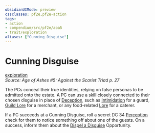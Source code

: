 ```yaml
---
obsidianUIMode: preview
cssclasses: pf2e,pf2e-action
tags:
- action
- compendium/src/pf2e/aoa5
- trait/exploration
aliases: ["Cunning Disguise"]
---
```

# Cunning Disguise
[exploration](rules/traits/exploration.md "Exploration Action & Ability Trait")  
*Source: Age of Ashes #5: Against the Scarlet Triad p. 27*  


The PCs conceal their true identities, relying on false personas to be admitted onto the estate. A PC can use a skill closely connected to their chosen disguise in place of [Deception](compendium/skills.md#Deception), such as [Intimidation](compendium/skills.md#Intimidation) for a guard, [Guild Lore](compendium/skills.md#Lore) for a merchant, or any food-related [Lore](compendium/skills.md#Lore) for a caterer.

If a PC succeeds at a Cunning Disguise, roll a secret DC 34 [Perception](compendium/skills.md#Perception) check for them to notice something off about one of the guests. On a success, inform them about the [Dispel a Disguise](rules/actions/dispel-a-disguise-aoa5.md) Opportunity.